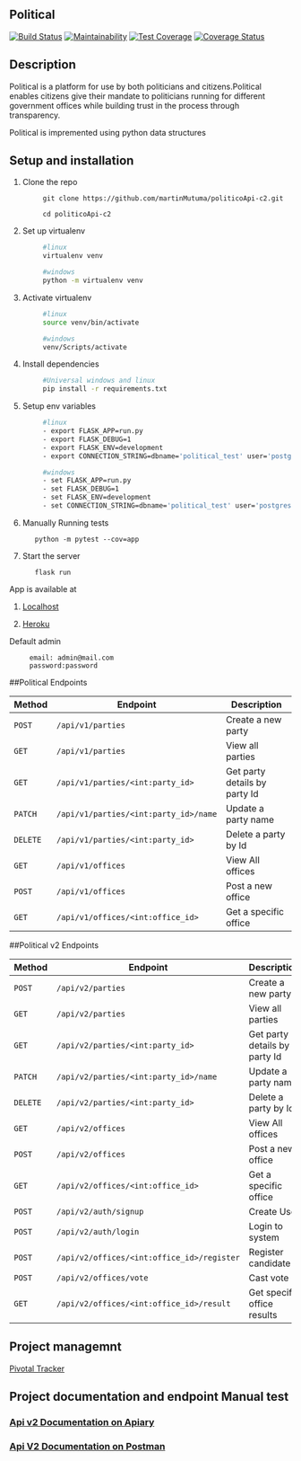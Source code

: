 ## Political 
[![Build Status](https://travis-ci.org/martinMutuma/politicoApi-c2.svg?branch=develop)](https://travis-ci.org/martinMutuma/politicoApi-c2)
[![Maintainability](https://api.codeclimate.com/v1/badges/b9d93f75e153d157012e/maintainability)](https://codeclimate.com/github/martinMutuma/politicoApi-c2/maintainability)
[![Test Coverage](https://api.codeclimate.com/v1/badges/b9d93f75e153d157012e/test_coverage)](https://codeclimate.com/github/martinMutuma/politicoApi-c2/test_coverage)
[![Coverage Status](https://coveralls.io/repos/github/martinMutuma/politicoApi-c2/badge.svg?branch=develop)](https://coveralls.io/github/martinMutuma/politicoApi-c2?branch=develop)

## Description
Political is a platform for use by both  politicians and citizens.Political enables citizens give their mandate to politicians running for different government offices
while building trust in the process through transparency.

Political is impremented  using python data structures

## Setup and installation
1. Clone the repo
   ```git
        git clone https://github.com/martinMutuma/politicoApi-c2.git

        cd politicoApi-c2
   ```

2. Set up virtualenv

        
   ```bash
        #linux
        virtualenv venv
   ```
    
   ```bash
        #windows
        python -m virtualenv venv
   `````

3. Activate virtualenv

        
   ```bash
        #linux
        source venv/bin/activate
   ```
  
   ```bash
        #windows
        venv/Scripts/activate
   ```
4. Install dependencies

   ```bash
        #Universal windows and linux
        pip install -r requirements.txt
   ```

5. Setup env variables
   ```bash  
        #linux
        - export FLASK_APP=run.py
        - export FLASK_DEBUG=1
        - export FLASK_ENV=development
        - export CONNECTION_STRING=dbname='political_test' user='postgres' host='localhost' password='your postgress pass' port='5432'
   ```
   ```bash  
        #windows
        - set FLASK_APP=run.py
        - set FLASK_DEBUG=1
        - set FLASK_ENV=development
        - set CONNECTION_STRING=dbname='political_test' user='postgres' host='localhost' password='your postgress pass' port='5432'
   ```
6. Manually Running tests
      ```
         python -m pytest --cov=app
      ```
7. Start the server
      ```
         flask run
      ```

App is available at 

1. [Localhost](http://127.0.0.1:5000/)

2. [Heroku](https://mmmpolitical.herokuapp.com)

Default admin 

```
     email: admin@mail.com
     password:password
```


##Political Endpoints

| Method   | Endpoint                             | Description                                 |
| -------- | ------------------------------------ | -------------------------------------       |
| `POST`   | `/api/v1/parties`                    | Create a new party                          |
| `GET`    | `/api/v1/parties`                    | View all parties                            |
| `GET`    | `/api/v1/parties/<int:party_id>`      | Get party details by party Id               |
| `PATCH`  | `/api/v1/parties/<int:party_id>/name` | Update a party  name                        |
| `DELETE` | `/api/v1/parties/<int:party_id>`      | Delete a party by Id                        |
| `GET`    | `/api/v1/offices`                    | View All offices                            |
| `POST`   | `/api/v1/offices`                    | Post a new office                           |
| `GET`    | `/api/v1/offices/<int:office_id>`    | Get a specific office                       |

##Political v2 Endpoints

| Method   | Endpoint                                  | Description                                 |
| -------- | ------------------------------------      | -------------------------------------       |
| `POST`   | `/api/v2/parties`                         | Create a new party                          |
| `GET`    | `/api/v2/parties`                         | View all parties                            |
| `GET`    | `/api/v2/parties/<int:party_id>`          | Get party details by party Id               |
| `PATCH`  | `/api/v2/parties/<int:party_id>/name`     | Update a party  name                        |
| `DELETE` | `/api/v2/parties/<int:party_id>`          | Delete a party by Id                        |
| `GET`    | `/api/v2/offices`                         | View All offices                            |
| `POST`   | `/api/v2/offices`                         | Post a new office                           |
| `GET`    | `/api/v2/offices/<int:office_id>`         | Get a specific office                       |
| `POST`   | `/api/v2/auth/signup`                     | Create User                                 |
| `POST`   | `/api/v2/auth/login`                      | Login to system                             |
| `POST`   | `/api/v2/offices/<int:office_id>/register`| Register candidate                          |
| `POST`   | `/api/v2/offices/vote`                    | Cast vote                                   |
| `GET`    | `/api/v2/offices/<int:office_id>/result`  | Get specific office results               |

## Project managemnt 
[Pivotal Tracker](https://www.pivotaltracker.com/n/projects/2241695)

## Project documentation and endpoint Manual test

### [Api v2 Documentation on Apiary](https://political.docs.apiary.io/)
### [Api V2 Documentation on Postman](https://documenter.getpostman.com/view/3383651/S11BzhxS)